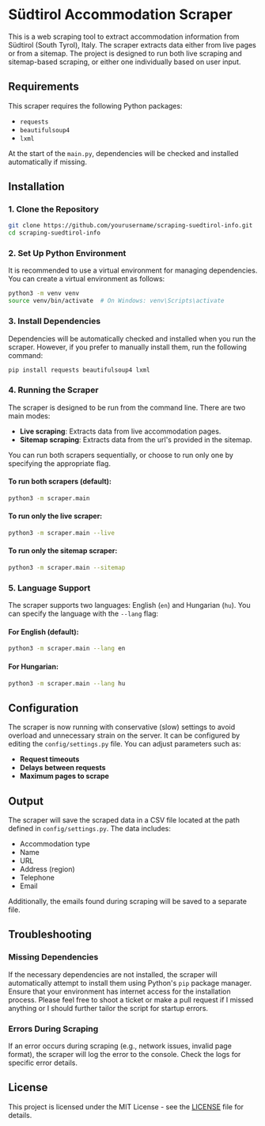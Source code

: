 # Südtirol Accommodation Scraper

This is a web scraping tool to extract accommodation information from Südtirol (South Tyrol), Italy. The scraper extracts data either from live pages or from a sitemap. The project is designed to run both live scraping and sitemap-based scraping, or either one individually based on user input.

## Requirements

This scraper requires the following Python packages:

* `requests`
* `beautifulsoup4`
* `lxml`

At the start of the `main.py`, dependencies will be checked and installed automatically if missing.

## Installation

### 1. Clone the Repository

```bash
git clone https://github.com/yourusername/scraping-suedtirol-info.git
cd scraping-suedtirol-info
```

### 2. Set Up Python Environment

It is recommended to use a virtual environment for managing dependencies. You can create a virtual environment as follows:

```bash
python3 -m venv venv
source venv/bin/activate  # On Windows: venv\Scripts\activate
```

### 3. Install Dependencies

Dependencies will be automatically checked and installed when you run the scraper. However, if you prefer to manually install them, run the following command:

```bash
pip install requests beautifulsoup4 lxml
```

### 4. Running the Scraper

The scraper is designed to be run from the command line. There are two main modes:

* **Live scraping**: Extracts data from live accommodation pages.
* **Sitemap scraping**: Extracts data from the url's provided in the sitemap.

You can run both scrapers sequentially, or choose to run only one by specifying the appropriate flag.

#### To run both scrapers (default):

```bash
python3 -m scraper.main
```

#### To run only the live scraper:

```bash
python3 -m scraper.main --live
```

#### To run only the sitemap scraper:

```bash
python3 -m scraper.main --sitemap
```

### 5. Language Support

The scraper supports two languages: English (`en`) and Hungarian (`hu`). You can specify the language with the `--lang` flag:

#### For English (default):

```bash
python3 -m scraper.main --lang en
```

#### For Hungarian:

```bash
python3 -m scraper.main --lang hu
```

## Configuration

The scraper is now running with conservative (slow) settings to avoid overload and unnecessary strain on the server. It can be configured by editing the `config/settings.py` file. You can adjust parameters such as:

* **Request timeouts**
* **Delays between requests**
* **Maximum pages to scrape**

## Output

The scraper will save the scraped data in a CSV file located at the path defined in `config/settings.py`. The data includes:

* Accommodation type
* Name
* URL
* Address (region)
* Telephone
* Email

Additionally, the emails found during scraping will be saved to a separate file.

## Troubleshooting

### Missing Dependencies

If the necessary dependencies are not installed, the scraper will automatically attempt to install them using Python's `pip` package manager. Ensure that your environment has internet access for the installation process. Please feel free to shoot a ticket or make a pull request if I missed anything or I should further tailor the script for startup errors.

### Errors During Scraping

If an error occurs during scraping (e.g., network issues, invalid page format), the scraper will log the error to the console. Check the logs for specific error details.

## License

This project is licensed under the MIT License - see the [LICENSE](LICENSE) file for details.
